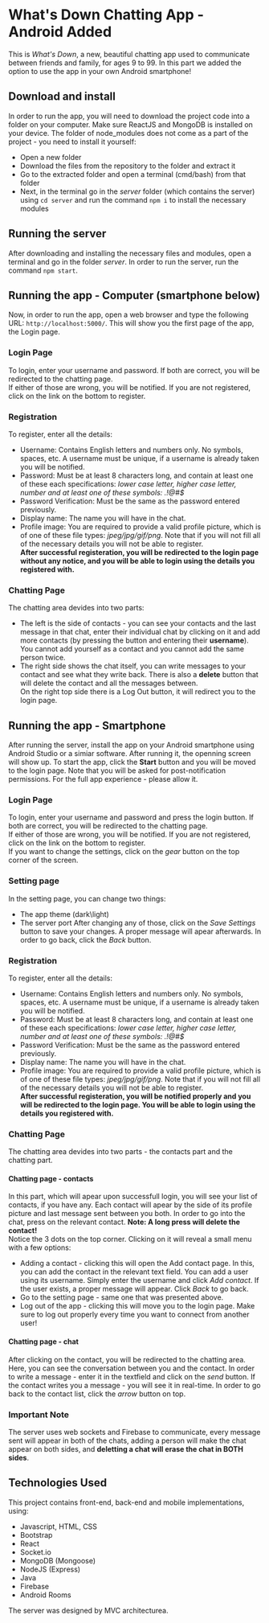 # What's Down Chatting App - Android Added
This is *What's Down*, a new, beautiful chatting app used to communicate between friends and family, for ages 9 to 99. In this part we added the option to use the app in your own Android smartphone!  
## Download and install
In order to run the app, you will need to download the project code into a folder on your computer. Make sure ReactJS and MongoDB is installed on your device. The folder of node_modules does not come as a part of the project - you need to install it yourself:
- Open a new folder  
- Download the files from the repository to the folder and extract it  
- Go to the extracted folder and open a terminal (cmd/bash) from that folder  
- Next, in the terminal go in the *server* folder (which contains the server) using `cd server` and run the command `npm i` to install the necessary modules  
## Running the server
After downloading and installing the necessary files and modules, open a terminal and go in the folder *server*. In order to run the server, run the command `npm start`.
## Running the app - Computer (smartphone below)
Now, in order to run the app, open a web browser and type the following URL: `http://localhost:5000/`. This will show you the first page of the app, the Login page.  
### Login Page
To login, enter your username and password. If both are correct, you will be redirected to the chatting page.  
If either of those are wrong, you will be notified. If you are not registered, click on the link on the bottom to register.
### Registration
To register, enter all the details:
- Username: Contains English letters and numbers only. No symbols, spaces, etc. A username must be unique, if a username is already taken you will be notified.  
- Password: Must be at least 8 characters long, and contain at least one of these each specifications: *lower case letter, higher case letter, number and at least one of these symbols: .!@#$*  
- Password Verification: Must be the same as the password entered previously.  
- Display name: The name you will have in the chat.
- Profile image: You are required to provide a valid profile picture, which is of one of these file types: *jpeg/jpg/gif/png*.
Note that if you will not fill all of the necessary details you will not be able to register.  
**After successful registeration, you will be redirected to the login page without any notice, and you will be able to login using the details you registered with.**  
### Chatting Page
The chatting area devides into two parts:
- The left is the side of contacts - you can see your contacts and the last message in that chat, enter their individual chat by clicking on it and add more contacts (by pressing the button and entering their **username**). You cannot add yourself as a contact and you cannot add the same person twice.
- The right side shows the chat itself, you can write messages to your contact and see what they write back. There is also a **delete** button that will delete the contact and all the messages between.  
On the right top side there is a Log Out button, it will redirect you to the login page.  
## Running the app - Smartphone
After running the server, install the app on your Android smartphone using Android Studio or a simiar software. After running it, the openning screen will show up. To start the app, click the **Start** button and you will be moved to the login page. Note that you will be asked for post-notification permissions. For the full app experience - please allow it.  
### Login Page
To login, enter your username and password and press the login button. If both are correct, you will be redirected to the chatting page.  
If either of those are wrong, you will be notified. If you are not registered, click on the link on the bottom to register.  
If you want to change the settings, click on the *gear* button on the top corner of the screen.  
### Setting page
In the setting page, you can change two things:
- The app theme (dark\light)
- The server port
After changing any of those, click on the *Save Settings* button to save your changes. A proper message will apear afterwards. In order to go back, click the *Back* button.
### Registration
To register, enter all the details:
- Username: Contains English letters and numbers only. No symbols, spaces, etc. A username must be unique, if a username is already taken you will be notified.  
- Password: Must be at least 8 characters long, and contain at least one of these each specifications: *lower case letter, higher case letter, number and at least one of these symbols: .!@#$*  
- Password Verification: Must be the same as the password entered previously.  
- Display name: The name you will have in the chat.
- Profile image: You are required to provide a valid profile picture, which is of one of these file types: *jpeg/jpg/gif/png*.
Note that if you will not fill all of the necessary details you will not be able to register.  
**After successful registeration, you will be notified properly and you will be redirected to the login page. You will be able to login using the details you registered with.**  
### Chatting Page
The chatting area devides into two parts - the contacts part and the chatting part.
#### Chatting page - contacts
In this part, which will apear upon successfull login, you will see your list of contacts, if you have any. Each contact will apear by the side of its profile picture and last message sent between you both. In order to go into the chat, press on the relevant contact. **Note: A long press will delete the contact!**   
Notice the 3 dots on the top corner. Clicking on it will reveal a small menu with a few options:
- Adding a contact - clicking this will open the Add contact page. In this, you can add the contact in the relevant text field. You can add a user using its username. Simply enter the username and click *Add contact*. If the user exists, a proper message will appear. Click *Back* to go back.
- Go to the setting page - same one that was presented above.
- Log out of the app - clicking this will move you to the login page. Make sure to log out properly every time you want to connect from another user!
#### Chatting page - chat
After clicking on the contact, you will be redirected to the chatting area. Here, you can see the conversation between you and the contact. In order to write a message - enter it in the textfield and click on the *send* button. If the contact writes you a message - you will see it in real-time. In order to go back to the contact list, click the *arrow* button on top.  
### Important Note
The server uses web sockets and Firebase to communicate, every message sent will appear in both of the chats, adding a person will make the chat appear on both sides, and **deletting a chat will erase the chat in BOTH sides**.
## Technologies Used
This project contains front-end, back-end and mobile implementations, using:
- Javascript, HTML, CSS
- Bootstrap
- React
- Socket.io
- MongoDB (Mongoose)
- NodeJS (Express)
- Java
- Firebase
- Android Rooms 
 
The server was designed by MVC architecturea.  

